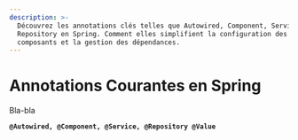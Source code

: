 ```yaml
---
description: >-
  Découvrez les annotations clés telles que Autowired, Component, Service et
  Repository en Spring. Comment elles simplifient la configuration des
  composants et la gestion des dépendances.
---
```


# Annotations Courantes en Spring

Bla-bla&#x20;

<pre class="language-java"><code class="lang-java"><strong>@Autowired, @Component, @Service, @Repository @Value
</strong></code></pre>
